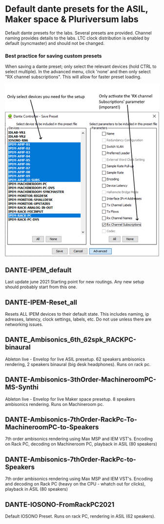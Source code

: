 # Default dante presets for the ASIL, Maker space & Pluriversum labs
Default dante presets for the labs.  Several presets are provided. Channel naming provides details to the labs. LTC clock distribution is enabled by default (syncmaster) and should not be changed.


### Best practice for saving custom presets
When saving a dante preset; only select the relevant devices (hold CTRL to select multiple). In the advanced menu, click 'none' and then only select "RX channel subscriptions".  This will allow for faster preset loading.

![alt text](./HoToSaveAPreset.png)


## DANTE-IPEM_default
Last update june 2021
Starting point for new routings.  Any new setup should probably start from this one.

## DANTE-IPEM-Reset_all
Resets ALL IPEM devices to their default state.  This includes naming, ip adresses, latency, clock settings,   labels, etc.  Do not use unless there are networking issues.


## DANTE_Ambisonics_6th_62spk_RACKPC-binaural
Ableton live - Envelop for live ASIL presetup.  62 speakers ambisonics rendering, 2 speakers binaural (big desk headphones). 
Runs on rack pc.


## DANTE-Ambisonics-3thOrder-MachineroomPC-MS-Synthi
Ableton live - Envelop for live Maker space presetup.  8 speakers ambisonics rendering.
Runs on Machineroom pc.

## DANTE-Ambisonics-7thOrder-RackPc-To-MachineroomPC-to-Speakers
7th order ambisonics rendering using Max MSP and IEM VST's.
Encoding on Rack PC, decoding on Machineroom PC, playback in ASIL (80 speakers)

## DANTE-Ambisonics-7thOrder-RackPc-to-Speakers
7th order ambisonics rendering using Max MSP and IEM VST's.
Encoding and decoding on Rack PC (heavy on the CPU - whatch out for clicks), playback in ASIL (80 speakers)

## DANTE-IOSONO-FromRackPC2021
Default IOSONO Preset.  Runs on rack PC, rendering in ASIL (62 speakers).
